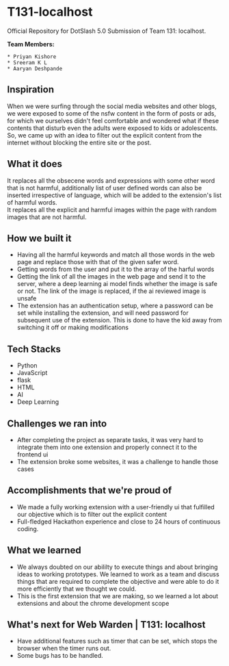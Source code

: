 # T131-localhost

Official Repository for DotSlash 5.0 Submission of Team 131: localhost.

**Team Members:**

    * Priyan Kishore
    * Sreeram K L
    * Aaryan Deshpande

## Inspiration

When we were surfing through the social media websites and other blogs, we were exposed to some of the nsfw content in the form of posts or ads, for which we ourselves didn't feel comfortable and wondered what if these contents that disturb even the adults were exposed to kids or adolescents. So, we came up with an idea to filter out the explicit content from the internet without blocking the entire site or the post.

## What it does

It replaces all the obsecene words and expressions with some other word that is not harmful, additionally list of user defined words can also be inserted irrespective of language, which will be added to the extension's list of harmful words.
<br>
It replaces all the explicit and harmful images within the page with random images that are not harmful.

## How we built it

- Having all the harmful keywords and match all those words in the web page and replace those with that of the given safer word.
- Getting words from the user and put it to the array of the harful words
- Getting the link of all the images in the web page and send it to the server, where a deep learning ai model finds whether the image is safe or not. The link of the image is replaced, if the ai reviewed image is unsafe
- The extension has an authentication setup, where a password can be set while installing the extension, and will need password for subsequent use of the extension. This is done to have the kid away from switching it off or making modifications

## Tech Stacks

- Python
- JavaScript
- flask
- HTML
- AI
- Deep Learning

## Challenges we ran into

- After completing the project as separate tasks, it was very hard to integrate them into one extension and properly connect it to the frontend ui
- The extension broke some websites, it was a challenge to handle those cases

## Accomplishments that we're proud of

- We made a fully working extension with a user-friendly ui that fulfilled our objective which is to filter out the explicit content
- Full-fledged Hackathon experience and close to 24 hours of continuous coding.

## What we learned

- We always doubted on our abililty to execute things and about bringing ideas to working prototypes. We learned to work as a team and discuss things that are required to complete the objective and were able to do it more efficiently that we thought we could.
- This is the first extension that we are making, so we learned a lot about extensions and about the chrome development scope

## What's next for Web Warden | T131: localhost

- Have additional features such as timer that can be set, which stops the browser when the timer runs out.
- Some bugs has to be handled.
